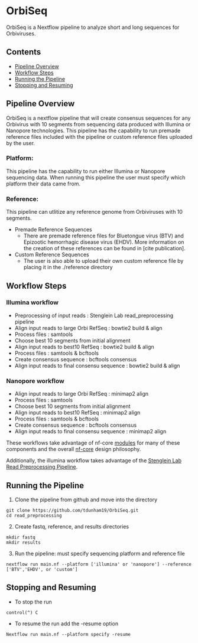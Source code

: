 # OrbiSeq
OrbiSeq is a Nextflow pipeline to analyze short and long sequences for Orbiviruses.

## Contents
- [Pipeline Overview](#Pipeline-Overview)
- [Workflow Steps](#Workflow-Steps)
- [Running the Pipeline](#Running-the-Pipeline)
- [Stopping and Resuming](#Stopping-and-Resuming)

## Pipeline Overview
OrbiSeq is a nextflow pipeline that will create consensus sequences for any Orbivirus with 10 segments from sequencing data produced with Illumina or Nanopore technologies. This pipeline has the capability to run premade reference files included with the pipeline or custom reference files uploaded by the user. 

### Platform:

This pipeline has the capability to run either Illumina or Nanopore sequencing data. When running this pipeline the user must specify which platform their data came from. 

### Reference:

This pipeline can utlitize any reference genome from Orbiviruses with 10 segments. 
- Premade Reference Sequences 
	- There are premade reference files for Bluetongue virus (BTV) and Epizootic hemorrhagic disease virus (EHDV). More information on the creation of these references can be found in [cite publication]. 
- Custom Reference Sequences	
	- The user is also able to upload their own custom reference file by placing it in the ./reference directory


## Workflow Steps

### Illumina workflow 
- Preprocessing of input reads : Stenglein Lab read_preprocessing pipeline
- Align input reads to large Orbi RefSeq : bowtie2 build & align 
- Process files : samtools 
- Choose best 10 segments from initial alignment
- Align input reads to best10 RefSeq : bowtie2 build & align 
- Process files : samtools & bcftools
- Create consensus sequence : bcftools consensus
- Align input reads to final consensu sequence : bowtie2 build & align 

### Nanopore workflow 
- Align input reads to large Orbi RefSeq : minimap2 align 
- Process files : samtools 
- Choose best 10 segments from initial alignment
- Align input reads to best10 RefSeq : minimap2 align 
- Process files : samtools & bcftools
- Create consensus sequence : bcftools consensus
- Align input reads to final consensu sequence : minimap2 align 
	
These workflows take advantage of nf-core [modules](https://nf-co.re/modules) for many of these components and the overall [nf-core](https://nf-co.re/) design philosophy.

Additionally, the illumina workflow takes advantage of the [Stenglein Lab Read Preprocessing Pipeline](https://github.com/stenglein-lab/read_preprocessing).

## Running the Pipeline

1. Clone the pipeline from github and move into the directory
```
git clone https://github.com/tdunham19/OrbiSeq.git
cd read_preprocessing
```
2. Create fastq, reference, and results directories 
```
mkdir fastq
mkdir results
```
3. Run the pipeline: must specify sequencing platform and reference file 
```
nextflow run main.nf --platform ['illumina' or 'nanopore'] --reference ['BTV','EHDV', or 'custom']
```

## Stopping and Resuming 
- To stop the run
```
control(^) C
```
- To resume the run add the -resume option
```
Nextflow run main.nf --platform specify -resume
```

